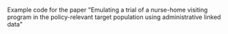 Example code for the paper "Emulating a trial of a nurse-home visiting program in the policy-relevant target population using administrative linked data" 
